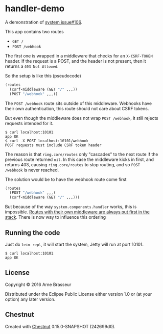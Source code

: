 # handler-demo

A demonstration of [system issue#106](https://github.com/danielsz/system/issues/106).

This app contains two routes

- `GET /`
- `POST /webhook`

The first one is wrapped in a middleware that checks for an `X-CSRF-TOKEN`
header. If the request is a POST, and the header is not present, then it returns
a `403 Not Allowed`.

So the setup is like this (pseudocode)

``` clojure
(routes
  (csrf-middleware (GET "/" ,,,))
  (POST "/webhook" ,,,))
```

The `POST /webhook` route sits outside of this middleware. Webhooks have their
own authentication, this route should not care about CSRF tokens.

But even though the middleware does not wrap `POST /webhook`, it still rejects
requests intended for it.

```
$ curl localhost:10101
app OK
$ curl -X POST localhost:10101/webhook
POST requests must include CSRF token header
```

The reason is that `ring.core/routes` only "cascades" to the next route if the
previous route returned `nil`. In this case the middleware kicks in first, and
returns 403, causing `ring.core/routes` to stop routing, and so `POST /webhook`
is never reached.

The solution would be to have the webhook route come first

``` clojure
(routes
  (POST "/webhook" ,,,)
  (csrf-middleware (GET "/" ,,,)))
```

But because of the way `system.components.handler` works, this is impossible.
[Routes with their own middleware are always put first in the stack](https://github.com/danielsz/system/blob/master/src/system/components/handler.clj#L33-L43).
There is now way to influence this ordering

## Running the code

Just do `lein repl`, it will start the system, Jetty will run at port 10101.

```
$ curl localhost:10101
app OK
```


## License

Copyright © 2016 Arne Brasseur

Distributed under the Eclipse Public License either version 1.0 or (at
your option) any later version.

## Chestnut

Created with [Chestnut](http://plexus.github.io/chestnut/) 0.15.0-SNAPSHOT (242699d0).
